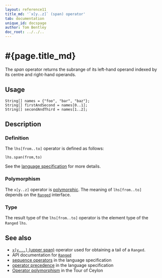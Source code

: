 ```yaml
---
layout: reference11
title_md: '`x[y..z]` (span) operator'
tab: documentation
unique_id: docspage
author: Tom Bentley
doc_root: ../../..
---
```


# #{page.title_md}

The *span* operator returns the subrange of its left-hand operand
indexed by its centre and right-hand operands.

## Usage 

<!-- try: -->
    String[] names = {"foo", "bar", "baz"};
    String[] firstAndSecond = names[0..1];
    String[] secondAndThird = names[1..2];

## Description

### Definition

The `lhs[from..to]` operator is defined as follows:

<!-- check:none -->
<!-- try: -->
    lhs.span(from,to)

See the [language specification](#{site.urls.spec_current}#listmap) for 
more details.

### Polymorphism

The `x[y..z]` operator is [polymorphic](#{page.doc_root}/reference/operator/operator-polymorphism). 
The meaning of `lhs[from..to]` depends on the 
[`Ranged`](#{site.urls.apidoc_current}/Ranged.type.html) 
interface.

### Type

The result type of the `lhs[from..to]` operator is the element type of the `Ranged` `lhs`.

## See also

* [`x[y...]` (upper span)](../upper-span) operator used for obtaining a tail of a `Ranged`.
* API documentation for [`Ranged`](#{site.urls.apidoc_current}/Ranged.type.html)
* [sequence operators](#{site.urls.spec_current}#listmap) in the 
  language specification
* [operator precedence](#{site.urls.spec_current}#operatorprecedence) in the 
  language specification
* [Operator polymorphism](#{page.doc_root}/tour/language-module/#operator_polymorphism) 
  in the Tour of Ceylon

